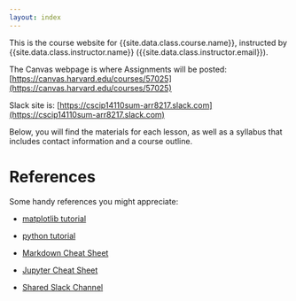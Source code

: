 ```yaml
---
layout: index
---
```


This is the course website for {{site.data.class.course.name}}, instructed by
{{site.data.class.instructor.name}} ({{site.data.class.instructor.email}}).

The Canvas webpage is where Assignments will be posted: [https://canvas.harvard.edu/courses/57025](https://canvas.harvard.edu/courses/57025)

Slack site is: [https://cscip14110sum-arr8217.slack.com](https://cscip14110sum-arr8217.slack.com)

Below, you will find the materials for each lesson, as well as a syllabus that
includes contact information and a course outline.



# References

Some handy references you might appreciate:

 * [matplotlib tutorial](https://matplotlib.org/tutorials/index.html)
 * [python tutorial](https://docs.python.org/3.6/tutorial/)
 * [Markdown Cheat Sheet](https://www.ibm.com/support/knowledgecenter/SSQNUZ_current/com.ibm.icpdata.doc/dsx/markd-jupyter.html)
 * [Jupyter Cheat Sheet](https://www.dataquest.io/blog/jupyter-notebook-tips-tricks-shortcuts/)

 * [Shared Slack Channel](https://cscip14110sum-arr8217.slack.com)
